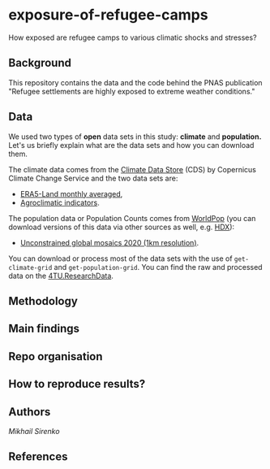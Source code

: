 # exposure-of-refugee-camps
How exposed are refugee camps to various climatic shocks and stresses?

## Background
This repository contains the data and the code behind the PNAS publication "Refugee settlements are highly exposed to extreme weather conditions." 

## Data
We used two types of **open** data sets in this study: **climate** and **population.** Let's us briefly explain what are the data sets and how you can download them.

The climate data comes from the [Climate Data Store](https://cds.climate.copernicus.eu/#!/home) (CDS) by Copernicus Climate Change Service and the two data sets are:
* [ERA5-Land monthly averaged](https://cds.climate.copernicus.eu/cdsapp#!/dataset/reanalysis-era5-land-monthly-means?tab=form),
* [Agroclimatic indicators](https://cds.climate.copernicus.eu/cdsapp#!/dataset/sis-agroclimatic-indicators?tab=form).

The population data or Population Counts comes from [WorldPop](https://hub.worldpop.org/) (you can download versions of this data via other sources as well, e.g. [HDX](https://data.humdata.org/dataset/worldpop-population-counts-for-world/resource/677d30ab-896e-44e5-9a31-05452bc3124b)):
* [Unconstrained global mosaics 2020 (1km resolution)](https://hub.worldpop.org/geodata/summary?id=24777).

You can download or process most of the data sets with the use of `get-climate-grid` and `get-population-grid`. You can find the raw and processed data on the [4TU.ResearchData](https://figshare.com/s/86e5a5d5c4bd206a25c7).

## Methodology

## Main findings

## Repo organisation

## How to reproduce results?

## Authors
*Mikhail Sirenko*

## References
